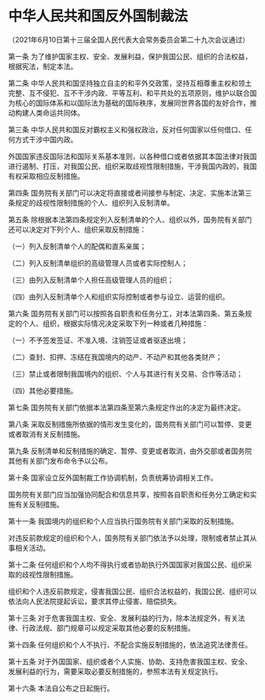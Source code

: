  # 中华人民共和国反外国制裁法

（2021年6月10日第十三届全国人民代表大会常务委员会第二十九次会议通过）
 

第一条 为了维护国家主权、安全、发展利益，保护我国公民、组织的合法权益，根据宪法，制定本法。

第二条 中华人民共和国坚持独立自主的和平外交政策，坚持互相尊重主权和领土完整、互不侵犯、互不干涉内政、平等互利、和平共处的五项原则，维护以联合国为核心的国际体系和以国际法为基础的国际秩序，发展同世界各国的友好合作，推动构建人类命运共同体。

第三条 中华人民共和国反对霸权主义和强权政治，反对任何国家以任何借口、任何方式干涉中国内政。

外国国家违反国际法和国际关系基本准则，以各种借口或者依据其本国法律对我国进行遏制、打压，对我国公民、组织采取歧视性限制措施，干涉我国内政的，我国有权采取相应反制措施。

第四条 国务院有关部门可以决定将直接或者间接参与制定、决定、实施本法第三条规定的歧视性限制措施的个人、组织列入反制清单。

第五条 除根据本法第四条规定列入反制清单的个人、组织以外，国务院有关部门还可以决定对下列个人、组织采取反制措施：

（一）列入反制清单个人的配偶和直系亲属；

（二）列入反制清单组织的高级管理人员或者实际控制人；

（三）由列入反制清单个人担任高级管理人员的组织；

（四）由列入反制清单个人和组织实际控制或者参与设立、运营的组织。

第六条 国务院有关部门可以按照各自职责和任务分工，对本法第四条、第五条规定的个人、组织，根据实际情况决定采取下列一种或者几种措施：

（一）不予签发签证、不准入境、注销签证或者驱逐出境；

（二）查封、扣押、冻结在我国境内的动产、不动产和其他各类财产；

（三）禁止或者限制我国境内的组织、个人与其进行有关交易、合作等活动；

（四）其他必要措施。

第七条 国务院有关部门依据本法第四条至第六条规定作出的决定为最终决定。

第八条 采取反制措施所依据的情形发生变化的，国务院有关部门可以暂停、变更或者取消有关反制措施。

第九条 反制清单和反制措施的确定、暂停、变更或者取消，由外交部或者国务院其他有关部门发布命令予以公布。

第十条 国家设立反外国制裁工作协调机制，负责统筹协调相关工作。

国务院有关部门应当加强协同配合和信息共享，按照各自职责和任务分工确定和实施有关反制措施。

第十一条 我国境内的组织和个人应当执行国务院有关部门采取的反制措施。

对违反前款规定的组织和个人，国务院有关部门依法予以处理，限制或者禁止其从事相关活动。

第十二条 任何组织和个人均不得执行或者协助执行外国国家对我国公民、组织采取的歧视性限制措施。

组织和个人违反前款规定，侵害我国公民、组织合法权益的，我国公民、组织可以依法向人民法院提起诉讼，要求其停止侵害、赔偿损失。

第十三条 对于危害我国主权、安全、发展利益的行为，除本法规定外，有关法律、行政法规、部门规章可以规定采取其他必要的反制措施。

第十四条 任何组织和个人不执行、不配合实施反制措施的，依法追究法律责任。

第十五条 对于外国国家、组织或者个人实施、协助、支持危害我国主权、安全、发展利益的行为，需要采取必要反制措施的，参照本法有关规定执行。

第十六条 本法自公布之日起施行。